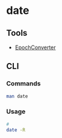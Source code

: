 # date

## Tools

- [EpochConverter](https://www.epochconverter.com/)

## CLI

### Commands

```sh
man date
```

### Usage

```sh
#
date -R
```
